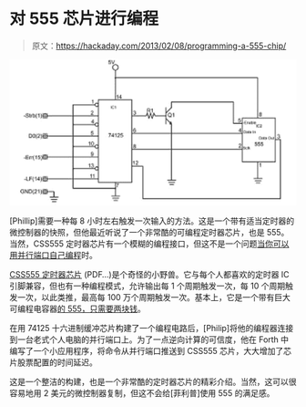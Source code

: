 # 对 555 芯片进行编程

> 原文：<https://hackaday.com/2013/02/08/programming-a-555-chip/>

![555](img/c227e18ac48721f5d9759f0f14986d79.png)

[Phillip]需要一种每 8 小时左右触发一次输入的方法。这是一个带有适当定时器的微控制器的快照，但他最近听说了一个非常酷的可编程定时器芯片，也是 555。当然，CSS555 定时器芯片有一个模糊的编程接口，但这不是一个问题[当你可以用并行端口自己编程](http://www.jameco.com/Jameco/workshop/mystory/CSS55-timer.html)时。

[CSS555 定时器芯片](http://www.customsiliconsolutions.com/downloads/Revised%20Standard%20products/CSS555_App_Note1_Serial_Interface.pdf) (PDF…)是个奇怪的小野兽。它与每个人都喜欢的定时器 IC 引脚兼容，但也有一种编程模式，允许输出每 1 个周期触发一次，每 10 个周期触发一次，以此类推，最高每 100 万个周期触发一次。基本上，它是一个带有巨大可编程电容器[的 555，只需要两块钱](http://www.jameco.com/webapp/wcs/stores/servlet/ProductDisplay?langId=-1&storeId=10001&productId=2146450&catalogId=10001&CID=MERCH)。

在用 74125 十六进制缓冲芯片构建了一个编程电路后，[Philip]将他的编程器连接到一台老式个人电脑的并行端口上。为了一点逆向计算的可信度，他在 Forth 中编写了一个小应用程序，将命令从并行端口推送到 CSS555 芯片，大大增加了芯片股票配置的时间延迟。

这是一个整洁的构建，也是一个非常酷的定时器芯片的精彩介绍。当然，这可以很容易地用 2 美元的微控制器复制，但这不会给[菲利普]使用 555 的满足感。